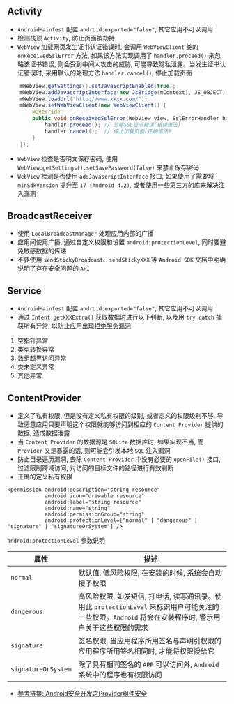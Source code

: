 ## Activity

- `AndroidMainfest` 配置 `android:exported="false"`, 其它应用不可以调用
- 检测栈顶 `Activity`, 防止页面被劫持
- `WebView` 加载网页发生证书认证错误时, 会调用 `WebViewClient` 类的 `onReceivedSslError` 方法, 如果该方法实现调用了 `handler.proceed()` 来忽略该证书错误, 则会受到中间人攻击的威胁, 可能导致隐私泄露。当发生证书认证错误时, 采用默认的处理方法 `handler.cancel()`, 停止加载页面
```java
    mWebView.getSettings().setJavaScriptEnabled(true);
    mWebView.addJavascriptInterface(new JsBridge(mContext), JS_OBJECT);
    mWebView.loadUrl("http://www.xxxx.com/");
    mWebView.setWebViewClient(new WebViewClient() {
        @Override
        public void onReceivedSslError(WebView view, SslErrorHandler handler, SslError error) {
            handler.proceed(); // 忽略SSL证书错误(错误做法)
            handler.cancel();  // 停止加载页面(正确做法)
        }
    });
```
- `WebView` 检查是否明文保存密码, 使用 `WebView.getSettings().setSavePassword(false)` 来禁止保存密码
- `WebView` 检测是否使用 `addJavascriptInterface` 接口, 如果使用了需要将 `minSdkVersion` 提升至 `17 (Android 4.2)`, 或者使用一些第三方的库来解决注入漏洞


## BroadcastReceiver

- 使用 `LocalBroadcastManager` 处理应用内部的广播
- 应用间使用广播, 通过自定义权限和设置 `android:protectionLevel`, 同时要避免敏感数据的传递
- 不要使用 `sendStickyBroadcast`、`sendStickyXXX` 等 `Android SDK` 文档中明确说明了存在安全问题的 `API`


## Service

- `AndroidMainfest` 配置 `android:exported="false"`, 其它应用不可以调用
- 通过 `Intent.getXXXExtra()` 获取数据时进行以下判断, 以及用 `try catch` 捕获所有异常, 以防止应用出现[拒绝服务漏洞](https://jaq.alibaba.com/blog.htm?id=55)
1)	空指针异常
2)	类型转换异常
3)	数组越界访问异常
4)	类未定义异常
5)	其他异常

## ContentProvider

- 定义了私有权限, 但是没有定义私有权限的级别, 或者定义的权限级别不够, 导致恶意应用只要声明这个权限就能够访问到相应的 `Content Provider` 提供的数据, 造成数据泄露
- 当 `Content Provider` 的数据源是 `SQLite` 数据库时, 如果实现不当, 而 `Provider` 又是暴露的话, 则可能会引发本地 `SQL` 注入漏洞
- 防止目录遍历漏洞, 去除 `Content Provider` 中没有必要的 `openFile()` 接口, 过滤限制跨域访问, 对访问的目标文件的路径进行有效判断
- 正确的定义私有权限
```
<permission android:description="string resource"
            android:icon="drawable resource"
            android:label="string resource"
            android:name="string"
            android:permissionGroup="string"
            android:protectionLevel=["normal" | "dangerous" | "signature" | "signatureOrSystem"] />
```
`android:protectionLevel` 参数说明

| 属性 | 描述 | 
| ----- | ----- |
| `normal` | 默认值, 低风险权限, 在安装的时候, 系统会自动授予权限 |
| `dangerous` | 高风险权限, 如发短信, 打电话, 读写通讯录。使用此 `protectionLevel` 来标识用户可能关注的一些权限。`Android` 将会在安装程序时, 警示用户关于这些权限的需求 |
| `signature` | 签名权限, 当应用程序所用签名与声明引权限的应用程序所用签名相同时, 才能将权限授给它 |
| `signatureOrSystem` | 除了具有相同签名的 `APP` 可以访问外, `Android` 系统中的程序也有权限访问 |

- [参考链接: Android安全开发之Provider组件安全](https://jaq.alibaba.com/community/art/show?articleid=352)
